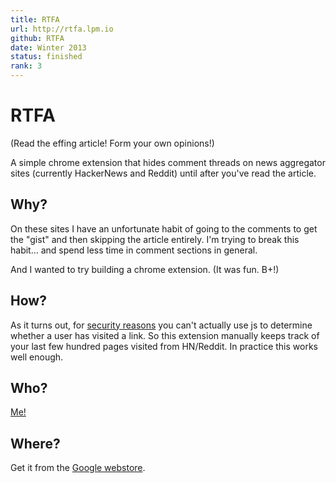 ```yaml
---
title: RTFA
url: http://rtfa.lpm.io
github: RTFA
date: Winter 2013
status: finished
rank: 3
---
```

RTFA
====
(Read the effing article! Form your own opinions!)

A simple chrome extension that hides comment threads on news aggregator sites (currently HackerNews and Reddit) until after you've read the article.

Why?
----
On these sites I have an unfortunate habit of going to the comments to get the "gist" and then skipping the article entirely. I'm trying to break this habit... and spend less time in comment sections in general.

And I wanted to try building a chrome extension. (It was fun. B+!)

How?
----
As it turns out, for [security reasons](http://hacks.mozilla.org/2010/03/privacy-related-changes-coming-to-css-vistited/) you can't actually use js to determine whether a user has visited a link. So this extension manually keeps track of your last few hundred pages visited from HN/Reddit. In practice this works well enough.

Who?
----
[Me!](http://lpm.io)

Where?
------
Get it from the [Google webstore](https://chrome.google.com/webstore/detail/read-the-effing-article/angdimfeecdnooacbnnppmlbobcnpbln).

